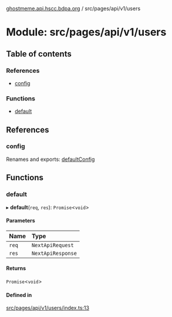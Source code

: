 [ghostmeme.api.hscc.bdpa.org](../README.md) / src/pages/api/v1/users

# Module: src/pages/api/v1/users

## Table of contents

### References

- [config](src_pages_api_v1_users.md#config)

### Functions

- [default](src_pages_api_v1_users.md#default)

## References

### config

Renames and exports: [defaultConfig](src_backend_middleware.md#defaultconfig)

## Functions

### default

▸ **default**(`req`, `res`): `Promise`<`void`\>

#### Parameters

| Name | Type |
| :------ | :------ |
| `req` | `NextApiRequest` |
| `res` | `NextApiResponse` |

#### Returns

`Promise`<`void`\>

#### Defined in

[src/pages/api/v1/users/index.ts:13](https://github.com/nhscc/ghostmeme.api.hscc.bdpa.org/blob/86898e9/src/pages/api/v1/users/index.ts#L13)
